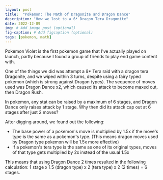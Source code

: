 ```yaml
---
layout: post
title:  "Pokemon: The Math of Dragonite and Dragon Dance"
description: "How we lost to a 6* Dragon Tera Dragonite"
date: 2022-12-09
img: # Add image post (optional)
fig-caption: # Add figcaption (optional)
tags: [pokemon, math]
---
```


Pokemon Violet is the first pokemon game that I've actually played on launch, partly because I found a group of friends to play end game content with.

One of the things we did was attempt a 6* Tera raid with a dragon tera Dragonite, and we wiped within 3 turns, despite using a fairy typed pokemon (which is strong against Dragon types). The sequence of moves used was Dragon Dance x2, which caused its attack to become maxed out, then Dragon Rush.

In pokemon, any stat can be raised by a maximum of 6 stages, and Dragon Dance only raises attack by 1 stage. Why then did its attack cap out at 6 stages after just 2 moves?

After digging around, we found out the following:
- The base power of a pokemon's move is multiplied by 1.5x if the move's type is the same as a pokemon's type. (This means dragon moves used by Dragon type pokemon will be 1.5x more effective)
- If a pokemon's tera type is the same as one of its original types, moves of that type gets multiplied by 2x instead of the usual 1.5x

This means that using Dragon Dance 2 times resulted in the following calculation: 1 stage x 1.5 (dragon type) x 2 (tera type) x 2 (2 times) = 6 stages. 